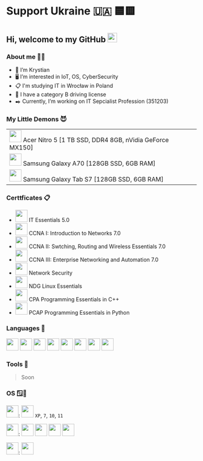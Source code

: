 # Support Ukraine 🇺🇦 🟦🟨

## Hi, welcome to my GitHub <img src="https://media.giphy.com/media/hvRJCLFzcasrR4ia7z/giphy.gif" width="25px">

### About me 🧑‍💻
- 👋 I’m Krystian
- 🖥️ I’m interested in IoT, OS, CyberSecurity
- 📋 I'm studying IT in Wrocław in Poland
- 🚗 I have a category B driving license
- ✒️ Currently, I’m working on IT Sepcialist Profession (351203)

### My Little Demons 😈

<table>
  <tr><td> <img height="32" src="https://cdn.jsdelivr.net/npm/simple-icons@v3/icons/acer.svg" /> Acer Nitro 5 [1 TB SSD, DDR4 8GB, nVidia GeForce MX150] </td></tr>
  <tr><td> <img height="32" background="white" src="https://cdn.jsdelivr.net/npm/simple-icons@v3/icons/samsung.svg" /> Samsung Galaxy A70 [128GB SSD, 6GB RAM] </td></tr>
  <tr><td> <img height="32" src="https://cdn.jsdelivr.net/npm/simple-icons@v3/icons/samsung.svg" /> Samsung Galaxy Tab S7 [128GB SSD, 6GB RAM] </td></tr>
 </table>
 

 

### Certtficates 📋
- <img height="32" width="32" src="https://cdn.jsdelivr.net/npm/simple-icons@v3/icons/cisco.svg" /> IT Essentials 5.0
- <img height="32" width="32" src="https://cdn.jsdelivr.net/npm/simple-icons@v3/icons/cisco.svg" /> CCNA I: Introduction to Networks 7.0
- <img height="32" width="32" src="https://cdn.jsdelivr.net/npm/simple-icons@v3/icons/cisco.svg" /> CCNA II: Swtching, Routing and Wireless Essentials 7.0
- <img height="32" width="32" src="https://cdn.jsdelivr.net/npm/simple-icons@v3/icons/cisco.svg" /> CCNA III: Enterprise Networking and Automation 7.0
- <img height="32" width="32" src="https://cdn.jsdelivr.net/npm/simple-icons@v3/icons/cisco.svg" /> Network Security
- <img height="32" width="32" src="https://cdn.jsdelivr.net/npm/simple-icons@v3/icons/linux.svg" /> NDG Linux Essentials
- <img height="32" width="32" src="https://cdn.jsdelivr.net/npm/simple-icons@v3/icons/cplusplus.svg" /> CPA Programming Essentials in C++
- <img height="32" width="32" src="https://cdn.jsdelivr.net/npm/simple-icons@v3/icons/python.svg" /> PCAP Programming Essentials in Python




### Languages 💾 
<img height="32" width="32" src="https://cdn.jsdelivr.net/npm/simple-icons@v3/icons/html5.svg" />
<img height="32" width="32" src="https://cdn.jsdelivr.net/npm/simple-icons@v3/icons/css3.svg" />
<img height="32" width="32" src="https://cdn.jsdelivr.net/npm/simple-icons@v3/icons/javascript.svg" />
<img height="32" width="32" src="https://cdn.jsdelivr.net/npm/simple-icons@v3/icons/mysql.svg" />
<img height="32" width="32" src="https://cdn.jsdelivr.net/npm/simple-icons@v3/icons/php.svg" />
<img height="32" width="32" src="https://cdn.jsdelivr.net/npm/simple-icons@v3/icons/cplusplus.svg" />
<img height="32" width="32" src="https://cdn.jsdelivr.net/npm/simple-icons@v3/icons/python.svg" />
<img height="32" width="32" src="https://cdn.jsdelivr.net/npm/simple-icons@v3/icons/csharp.svg" /> 


### Tools 🔧
> Soon







### OS 🪟🐧

<img height="32" width="32" src="https://cdn.jsdelivr.net/npm/simple-icons@v3/icons/windows.svg" />: 
<img height="32" width="32" src="https://cdn.jsdelivr.net/npm/simple-icons@v3/icons/windowsxp.svg" /> `XP`, `7`, `10`, `11`
<br />

<img height="32" width="32" src="https://cdn.jsdelivr.net/npm/simple-icons@v3/icons/linux.svg" />: 
<img height="32" width="32" src="https://cdn.jsdelivr.net/npm/simple-icons@v3/icons/ubuntu.svg" /> 
<img height="32" width="32" src="https://cdn.jsdelivr.net/npm/simple-icons@v3/icons/debian.svg" /> 
<img height="32" width="32" src="https://cdn.jsdelivr.net/npm/simple-icons@v3/icons/linuxmint.svg" /> 
<img height="32" width="32" src="https://cdn.jsdelivr.net/npm/simple-icons@v3/icons/zorin.svg" /> 
<br />

<img height="32" width="32" src="https://cdn.jsdelivr.net/npm/simple-icons@v3/icons/android.svg" />: 
<img height="32" src="https://cdn.jsdelivr.net/npm/simple-icons@v3/icons/samsung.svg" /> 
<br />


